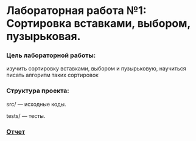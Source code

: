 # Лабораторная работа №1: Сортировка вставками, выбором, пузырьковая.
### Цель лабораторной работы:

изучить сортировку вставками, выбором и пузырьковую, научиться писать алгоритм таких сортировок

### Cтруктура проекта:

src/ — исходные коды.

tests/ — тесты.

### [Отчет](<отчет лаб1.docx>) 
